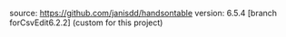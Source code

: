 source: https://github.com/janisdd/handsontable
version: 6.5.4 [branch forCsvEdit6.2.2] (custom for this project)

